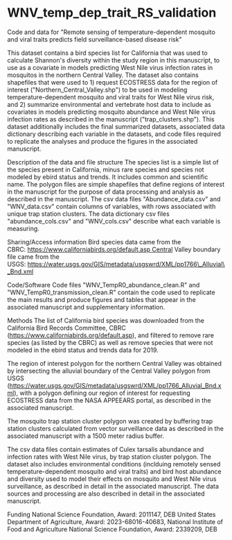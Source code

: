 # WNV_temp_dep_trait_RS_validation
Code and data for "Remote sensing of temperature-dependent mosquito and viral traits predicts field surveillance-based disease risk"

This dataset contains a bird species list for California that was used to calculate Shannon's diversity within the study region in this manuscript, to use as a covariate in models predicting West Nile virus infection rates in mosquitos in the northern Central Valley. The dataset also contains shapefiles that were used to 1) request ECOSTRESS data for the region of interest ("Northern_Central_Valley.shp") to be used in modeling temperature-dependent mosquito and viral traits for West Nile virus risk, and 2) summarize environmental and vertebrate host data to include as covariates in models predicting mosquito abundance and West Nile virus infection rates as described in the manuscript ("trap_clusters.shp"). This dataset additionally includes the final summarized datasets, associated data dictionary describing each variable in the datasets, and code files required to replicate the analyses and produce the figures in the associated manuscript.

Description of the data and file structure
The species list is a simple list of the species present in California, minus rare species and species not modeled by ebird status and trends. It includes common and scientific name.
The polygon files are simple shapefiles that define regions of interest in the manuscript for the purpose of data processing and analysis as described in the manuscript.
The csv data files "Abundance_data.csv" and "WNV_data.csv" contain columns of variables, with rows associated with unique trap station clusters. The data dictionary csv files "abundance_cols.csv" and "WNV_cols.csv" describe what each variable is measuring.

Sharing/Access information
Bird species data came from the CBRC: https://www.californiabirds.org/default.asp Central Valley boundary file came from the USGS: https://water.usgs.gov/GIS/metadata/usgswrd/XML/pp1766\_Alluvial\_Bnd.xml

Code/Software
Code files "WNV_TempR0_abundance_clean.R" and "WNV_TempR0_transmission_clean.R" contain the code used to replicate the main results and produce figures and tables that appear in the associated manuscript and supplementary information.

Methods
The list of California bird species was downloaded from the California Bird Records Committee, CBRC (https://www.californiabirds.org/default.asp), and filtered to remove rare species (as listed by the CBRC) as well as remove species that were not modeled in the ebird status and trends data for 2019.

The region of interest polygon for the northern Central Valley was obtained by intersecting the alluvial boundary of the Central Valley polygon from USGS (https://water.usgs.gov/GIS/metadata/usgswrd/XML/pp1766_Alluvial_Bnd.xml), with a polygon defining our region of interest for requesting ECOSTRESS data from the NASA APPEEARS portal, as described in the associated manuscript.

The mosquito trap station cluster polygon was created by buffering trap station clusters calculated from vector surveillance data as described in the associated manuscript with a 1500 meter radius buffer.

The csv data files contain estimates of Culex tarsalis abundance and infection rates with West Nile virus, by trap station cluster polygon. The dataset also includes environmental conditions (inclduing remotely sensed temperature-dependent mosquito and viral traits) and bird host abundance and diversity used to model their effects on mosquito and West Nile virus surveillance, as described in detail in the associated manuscript. The data sources and processing are also described in detail in the associated manuscript.

Funding
National Science Foundation, Award: 2011147, DEB
United States Department of Agriculture, Award: 2023-68016-40683, National Institute of Food and Agriculture
National Science Foundation, Award: 2339209, DEB

